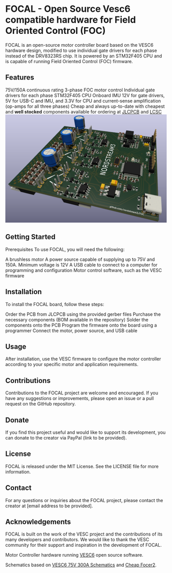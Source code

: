 # FOCAL - Open Source Vesc6 compatible hardware for Field Oriented Control (FOC)
FOCAL is an open-source motor controller board based on the VESC6 hardware design, modified to use individual gate drivers for each phase instead of the DRV8323RS chip. It is powered by an STM32F405 CPU and is capable of running Field Oriented Control (FOC) firmware.

## Features
75V/150A continuous rating
3-phase FOC motor control
Individual gate drivers for each phase
STM32F405 CPU
Onboard IMU
12V for gate drivers, 5V for USB-C and IMU, and 3.3V for CPU and current-sense amplification (op-amps for all three phases)
Cheap and always up-to-date with cheapest and **well stocked** components available for ordering at [JLCPCB](https://jlcpcb.com/) and [LCSC](https://www.lcsc.com)
![](ns.png)

## Getting Started
Prerequisites
To use FOCAL, you will need the following:

A brushless motor
A power source capable of supplying up to 75V and 150A. Minimum voltage is 12V
A USB cable to connect to a computer for programming and configuration
Motor control software, such as the VESC firmware

## Installation
To install the FOCAL board, follow these steps:

Order the PCB from JLCPCB using the provided gerber files
Purchase the necessary components (BOM available in the repository)
Solder the components onto the PCB
Program the firmware onto the board using a programmer
Connect the motor, power source, and USB cable

## Usage
After installation, use the VESC firmware to configure the motor controller according to your specific motor and application requirements.

## Contributions
Contributions to the FOCAL project are welcome and encouraged. If you have any suggestions or improvements, please open an issue or a pull request on the GitHub repository.

## Donate
If you find this project useful and would like to support its development, you can donate to the creator via PayPal (link to be provided).

## License
FOCAL is released under the MIT License. See the LICENSE file for more information.

## Contact
For any questions or inquiries about the FOCAL project, please contact the creator at [email address to be provided].

## Acknowledgements
FOCAL is built on the work of the VESC project and the contributions of its many developers and contributors. We would like to thank the VESC community for their support and inspiration in the development of FOCAL.

Motor Controller hardware running [VESC6](https://github.com/vedderb/bldc) open source software.

Schematics based on [VESC6 75V 300A Schematics](https://vesc-project.com/sites/default/files/Benjamin%20Posts/vesc_75_300.pdf) and [Cheap Focer2](https://github.com/shamansystems/Cheap-FOCer-2/blob/Developer-Branch/README.md).
